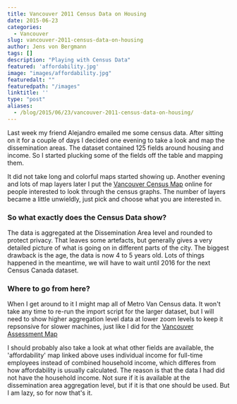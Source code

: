 ```yaml
---
title: Vancouver 2011 Census Data on Housing
date: 2015-06-23
categories:
  - Vancouver
slug: vancouver-2011-census-data-on-housing
author: Jens von Bergmann
tags: []
description: "Playing with Census Data"
featured: 'affordability.jpg'
image: "images/affordability.jpg"
featuredalt: ""
featuredpath: "/images"
linktitle: ''
type: "post"
aliases:
  - /blog/2015/06/23/vancouver-2011-census-data-on-housing/
---
```


Last week my friend Alejandro emailed me some census data. After sitting on it for a couple of days I decided one evening
to take a look and map the dissemination areas. The dataset contained 125 fields around housing and income. So I started
plucking some of the fields off the table and mapping them.

It did not take long and colorful maps started showing up. Another evening and lots of map layers later I put the
[Vancouver Census Map](https://mountainmath.ca/census) online
for people interested to look through the census graphs. The number of layers became a little unwieldly, just pick and
choose what you are interested in.


### So what exactly does the Census Data show? 
<!-- more -->
The data is aggregated at the Dissemination Area level and rounded to protect privacy. That leaves some artefacts, but
generally gives a very detailed picture of what is going on in different parts of the city. The biggest drawback is the
age, the data is now 4 to 5 years old. Lots of things happened in the meantime, we will have to wait until 2016 for the
next Census Canada dataset.

### Where to go from here? 
When I get around to it I might map all of Metro Van Census data. It won't take any time to re-run the import script for
the larger dataset, but I will need to show higher aggregation level data at lower zoom levels to keep it repsonsive
for slower machines, just like I did for the [Vancouver Assessment Map](https://mountainmath.ca/map/assessment)

I should probably also take a look at what other fields are available, the 'affordability' map linked above uses
individual income for full-time employees instead of combined household income, which differes from how affordability
is usually calculated. The reason is that the data I had did not have the household income. Not sure if it is available
at the dissemination area aggregation level, but if it is that one should be used. But I am lazy, so for now that's it.
